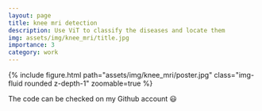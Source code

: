 ```yaml
---
layout: page
title: knee mri detection
description: Use ViT to classify the diseases and locate them
img: assets/img/knee_mri/title.jpg
importance: 3
category: work
---
```


<div class="row mt-3">
    <div class="col-sm mt-3 mt-md-0">
        {% include figure.html path="assets/img/knee_mri/poster.jpg" class="img-fluid rounded z-depth-1" zoomable=true %}
    </div>
</div>

The code can be checked on my Github account :smiley: